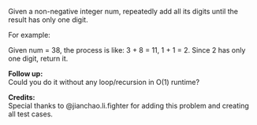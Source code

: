 Given a non-negative integer num, repeatedly add all its digits until the result has only one digit.

For example:

Given num = 38, the process is like: 3 + 8 = 11, 1 + 1 = 2. Since 2 has only one digit, return it.

**Follow up:**  
Could you do it without any loop/recursion in O(1) runtime?

**Credits:**  
Special thanks to @jianchao.li.fighter for adding this problem and creating all test cases.

